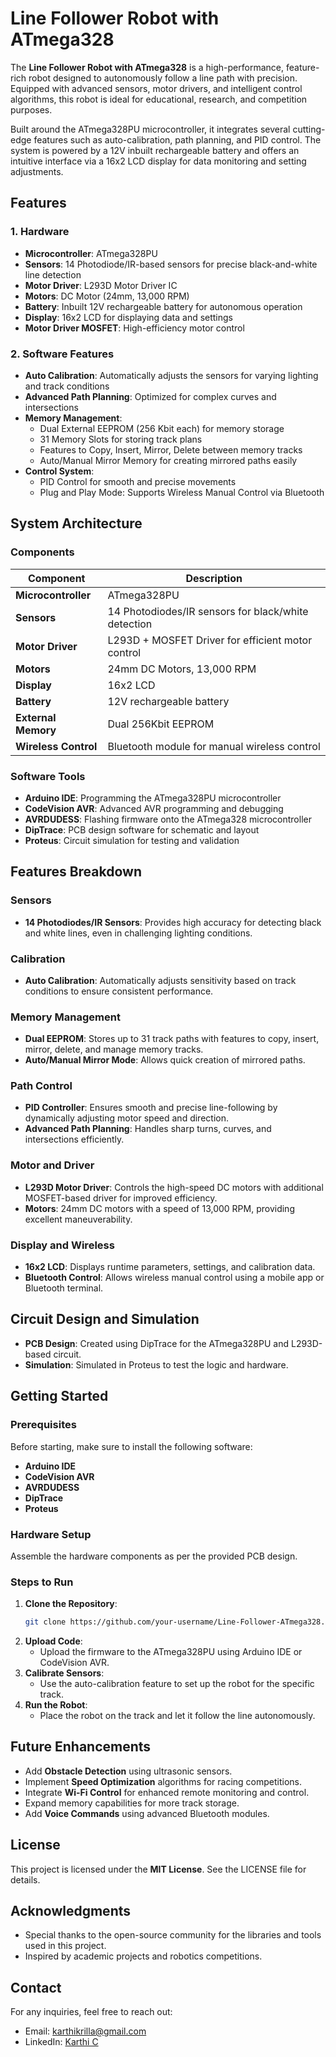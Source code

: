 # Line Follower Robot with ATmega328

The **Line Follower Robot with ATmega328** is a high-performance, feature-rich robot designed to autonomously follow a line path with precision. Equipped with advanced sensors, motor drivers, and intelligent control algorithms, this robot is ideal for educational, research, and competition purposes.

Built around the ATmega328PU microcontroller, it integrates several cutting-edge features such as auto-calibration, path planning, and PID control. The system is powered by a 12V inbuilt rechargeable battery and offers an intuitive interface via a 16x2 LCD display for data monitoring and setting adjustments.

## Features

### 1. Hardware
- **Microcontroller**: ATmega328PU
- **Sensors**: 14 Photodiode/IR-based sensors for precise black-and-white line detection
- **Motor Driver**: L293D Motor Driver IC
- **Motors**: DC Motor (24mm, 13,000 RPM)
- **Battery**: Inbuilt 12V rechargeable battery for autonomous operation
- **Display**: 16x2 LCD for displaying data and settings
- **Motor Driver MOSFET**: High-efficiency motor control

### 2. Software Features
- **Auto Calibration**: Automatically adjusts the sensors for varying lighting and track conditions
- **Advanced Path Planning**: Optimized for complex curves and intersections
- **Memory Management**: 
  - Dual External EEPROM (256 Kbit each) for memory storage
  - 31 Memory Slots for storing track plans
  - Features to Copy, Insert, Mirror, Delete between memory tracks
  - Auto/Manual Mirror Memory for creating mirrored paths easily
- **Control System**:
  - PID Control for smooth and precise movements
  - Plug and Play Mode: Supports Wireless Manual Control via Bluetooth

## System Architecture

### Components
| Component        | Description                                                                 |
|------------------|-----------------------------------------------------------------------------|
| **Microcontroller** | ATmega328PU                                                                  |
| **Sensors**         | 14 Photodiodes/IR sensors for black/white detection                          |
| **Motor Driver**    | L293D + MOSFET Driver for efficient motor control                            |
| **Motors**          | 24mm DC Motors, 13,000 RPM                                                   |
| **Display**         | 16x2 LCD                                                                     |
| **Battery**         | 12V rechargeable battery                                                     |
| **External Memory** | Dual 256Kbit EEPROM                                                          |
| **Wireless Control** | Bluetooth module for manual wireless control                                |

### Software Tools
- **Arduino IDE**: Programming the ATmega328PU microcontroller
- **CodeVision AVR**: Advanced AVR programming and debugging
- **AVRDUDESS**: Flashing firmware onto the ATmega328 microcontroller
- **DipTrace**: PCB design software for schematic and layout
- **Proteus**: Circuit simulation for testing and validation

## Features Breakdown

### Sensors
- **14 Photodiodes/IR Sensors**: Provides high accuracy for detecting black and white lines, even in challenging lighting conditions.

### Calibration
- **Auto Calibration**: Automatically adjusts sensitivity based on track conditions to ensure consistent performance.

### Memory Management
- **Dual EEPROM**: Stores up to 31 track paths with features to copy, insert, mirror, delete, and manage memory tracks.
- **Auto/Manual Mirror Mode**: Allows quick creation of mirrored paths.

### Path Control
- **PID Controller**: Ensures smooth and precise line-following by dynamically adjusting motor speed and direction.
- **Advanced Path Planning**: Handles sharp turns, curves, and intersections efficiently.

### Motor and Driver
- **L293D Motor Driver**: Controls the high-speed DC motors with additional MOSFET-based driver for improved efficiency.
- **Motors**: 24mm DC motors with a speed of 13,000 RPM, providing excellent maneuverability.

### Display and Wireless
- **16x2 LCD**: Displays runtime parameters, settings, and calibration data.
- **Bluetooth Control**: Allows wireless manual control using a mobile app or Bluetooth terminal.

## Circuit Design and Simulation
- **PCB Design**: Created using DipTrace for the ATmega328PU and L293D-based circuit.
- **Simulation**: Simulated in Proteus to test the logic and hardware.

## Getting Started

### Prerequisites
Before starting, make sure to install the following software:
- **Arduino IDE**
- **CodeVision AVR**
- **AVRDUDESS**
- **DipTrace**
- **Proteus**

### Hardware Setup
Assemble the hardware components as per the provided PCB design.

### Steps to Run
1. **Clone the Repository**:
    ```bash
    git clone https://github.com/your-username/Line-Follower-ATmega328.git
    ```
2. **Upload Code**: 
   - Upload the firmware to the ATmega328PU using Arduino IDE or CodeVision AVR.
3. **Calibrate Sensors**:
   - Use the auto-calibration feature to set up the robot for the specific track.
4. **Run the Robot**:
   - Place the robot on the track and let it follow the line autonomously.

## Future Enhancements
- Add **Obstacle Detection** using ultrasonic sensors.
- Implement **Speed Optimization** algorithms for racing competitions.
- Integrate **Wi-Fi Control** for enhanced remote monitoring and control.
- Expand memory capabilities for more track storage.
- Add **Voice Commands** using advanced Bluetooth modules.

## License
This project is licensed under the **MIT License**. See the LICENSE file for details.

## Acknowledgments
- Special thanks to the open-source community for the libraries and tools used in this project.
- Inspired by academic projects and robotics competitions.

## Contact
For any inquiries, feel free to reach out:

- Email: [karthikrilla@gmail.com](mailto:karthikrilla@gmail.com)
- LinkedIn: [Karthi C](https://www.linkedin.com/in/karthic)
